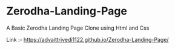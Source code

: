 # Zerodha-Landing-Page
A Basic Zerodha Landing Page Clone using Html and Css

Link :- https://advaittrivedi1122.github.io/Zerodha-Landing-Page/
